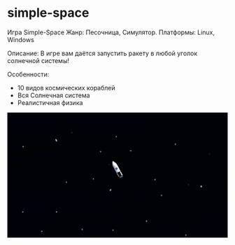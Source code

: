 # simple-space



Игра Simple-Space
Жанр: Песочница, Симулятор.
Платформы: Linux, Windows

Описание:
В игре вам даётся запустить ракету в любой уголок солнечной системы!

Особенности:
- 10 видов космических кораблей
- Вся Солнечная система
- Реалистичная физика

![scren1](/res/scren1.png)
